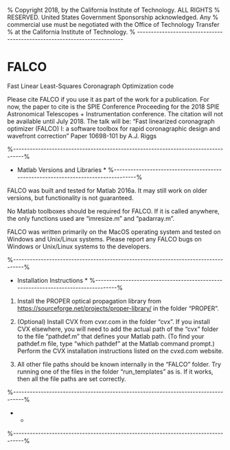 % Copyright 2018, by the California Institute of Technology. ALL RIGHTS
% RESERVED. United States Government Sponsorship acknowledged. Any
% commercial use must be negotiated with the Office of Technology Transfer
% at the California Institute of Technology.
% -------------------------------------------------------------------------

# FALCO
Fast Linear Least-Squares Coronagraph Optimization code

Please cite FALCO if you use it as part of the work for a publication. For now, the paper to cite is the SPIE Conference Proceeding for the 2018 SPIE Astronomical Telescopes + Instrumentation conference. The citation will not be available until July 2018. The talk will be:
“Fast linearized coronagraph optimizer (FALCO) I: a software toolbox for rapid coronagraphic design and wavefront correction”
Paper 10698-101 by A.J. Riggs


%----------------------------------------------------------------------------------%
* Matlab Versions and Libraries *
%----------------------------------------------------------------------------------%

FALCO was built and tested for Matlab 2016a. It may still work on older versions, but functionality is not guaranteed.

No Matlab toolboxes should be required for FALCO. If it is called anywhere, the only functions used are “imresize.m” and “padarray.m”.

FALCO was written primarily on the MacOS operating system and tested on Windows and Unix/Linux systems. Please report any FALCO bugs on Windows or Unix/Linux systems to the developers.



%----------------------------------------------------------------------------------%
* Installation Instructions *
%----------------------------------------------------------------------------------%

1) Install the PROPER optical propagation library from https://sourceforge.net/projects/proper-library/ in the folder “PROPER”. 

2) (Optional) Install CVX from cvxr.com in the folder “cvx”. If you install CVX elsewhere, you will need to add the actual path of the “cvx” folder to the file “pathdef.m” that defines your Matlab path. (To find your pathdef.m file, type “which pathdef” at the Matlab command prompt.) Perform the CVX installation instructions listed on the cvxd.com website.

3) All other file paths should be known internally in the “FALCO” folder. Try running one of the files in the folder “run_templates” as is. If it works, then all the file paths are set correctly.

%----------------------------------------------------------------------------------%
*  *
%----------------------------------------------------------------------------------%
